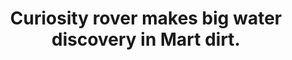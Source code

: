 ---
markdown: redcarpet
layout: news
title: Curiosity rover makes big water discovery in Mart dirt.
meta: future abaaaaaasasshshbhbdccbcsdmvvbdjdsvdvvbjhbfvbdkvfnksm.
cateogry: news
---